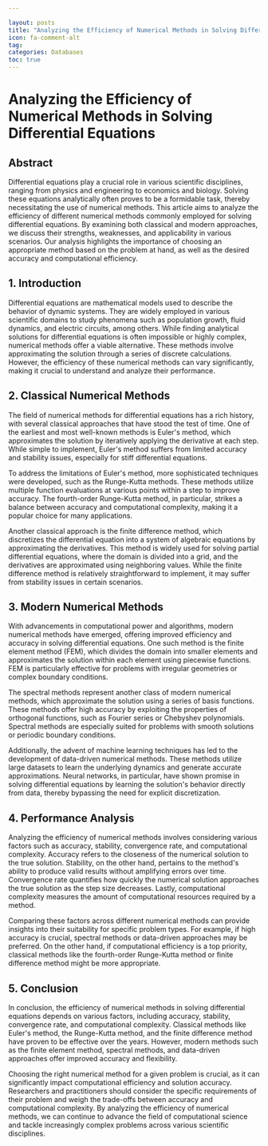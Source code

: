 ```yaml
---

layout: posts
title: "Analyzing the Efficiency of Numerical Methods in Solving Differential Equations"
icon: fa-comment-alt
tag:      
categories: Databases
toc: true
---
```




# Analyzing the Efficiency of Numerical Methods in Solving Differential Equations

## Abstract
Differential equations play a crucial role in various scientific disciplines, ranging from physics and engineering to economics and biology. Solving these equations analytically often proves to be a formidable task, thereby necessitating the use of numerical methods. This article aims to analyze the efficiency of different numerical methods commonly employed for solving differential equations. By examining both classical and modern approaches, we discuss their strengths, weaknesses, and applicability in various scenarios. Our analysis highlights the importance of choosing an appropriate method based on the problem at hand, as well as the desired accuracy and computational efficiency.

## 1. Introduction
Differential equations are mathematical models used to describe the behavior of dynamic systems. They are widely employed in various scientific domains to study phenomena such as population growth, fluid dynamics, and electric circuits, among others. While finding analytical solutions for differential equations is often impossible or highly complex, numerical methods offer a viable alternative. These methods involve approximating the solution through a series of discrete calculations. However, the efficiency of these numerical methods can vary significantly, making it crucial to understand and analyze their performance.

## 2. Classical Numerical Methods
The field of numerical methods for differential equations has a rich history, with several classical approaches that have stood the test of time. One of the earliest and most well-known methods is Euler's method, which approximates the solution by iteratively applying the derivative at each step. While simple to implement, Euler's method suffers from limited accuracy and stability issues, especially for stiff differential equations.

To address the limitations of Euler's method, more sophisticated techniques were developed, such as the Runge-Kutta methods. These methods utilize multiple function evaluations at various points within a step to improve accuracy. The fourth-order Runge-Kutta method, in particular, strikes a balance between accuracy and computational complexity, making it a popular choice for many applications.

Another classical approach is the finite difference method, which discretizes the differential equation into a system of algebraic equations by approximating the derivatives. This method is widely used for solving partial differential equations, where the domain is divided into a grid, and the derivatives are approximated using neighboring values. While the finite difference method is relatively straightforward to implement, it may suffer from stability issues in certain scenarios.

## 3. Modern Numerical Methods
With advancements in computational power and algorithms, modern numerical methods have emerged, offering improved efficiency and accuracy in solving differential equations. One such method is the finite element method (FEM), which divides the domain into smaller elements and approximates the solution within each element using piecewise functions. FEM is particularly effective for problems with irregular geometries or complex boundary conditions.

The spectral methods represent another class of modern numerical methods, which approximate the solution using a series of basis functions. These methods offer high accuracy by exploiting the properties of orthogonal functions, such as Fourier series or Chebyshev polynomials. Spectral methods are especially suited for problems with smooth solutions or periodic boundary conditions.

Additionally, the advent of machine learning techniques has led to the development of data-driven numerical methods. These methods utilize large datasets to learn the underlying dynamics and generate accurate approximations. Neural networks, in particular, have shown promise in solving differential equations by learning the solution's behavior directly from data, thereby bypassing the need for explicit discretization.

## 4. Performance Analysis
Analyzing the efficiency of numerical methods involves considering various factors such as accuracy, stability, convergence rate, and computational complexity. Accuracy refers to the closeness of the numerical solution to the true solution. Stability, on the other hand, pertains to the method's ability to produce valid results without amplifying errors over time. Convergence rate quantifies how quickly the numerical solution approaches the true solution as the step size decreases. Lastly, computational complexity measures the amount of computational resources required by a method.

Comparing these factors across different numerical methods can provide insights into their suitability for specific problem types. For example, if high accuracy is crucial, spectral methods or data-driven approaches may be preferred. On the other hand, if computational efficiency is a top priority, classical methods like the fourth-order Runge-Kutta method or finite difference method might be more appropriate.

## 5. Conclusion
In conclusion, the efficiency of numerical methods in solving differential equations depends on various factors, including accuracy, stability, convergence rate, and computational complexity. Classical methods like Euler's method, the Runge-Kutta method, and the finite difference method have proven to be effective over the years. However, modern methods such as the finite element method, spectral methods, and data-driven approaches offer improved accuracy and flexibility.

Choosing the right numerical method for a given problem is crucial, as it can significantly impact computational efficiency and solution accuracy. Researchers and practitioners should consider the specific requirements of their problem and weigh the trade-offs between accuracy and computational complexity. By analyzing the efficiency of numerical methods, we can continue to advance the field of computational science and tackle increasingly complex problems across various scientific disciplines.
